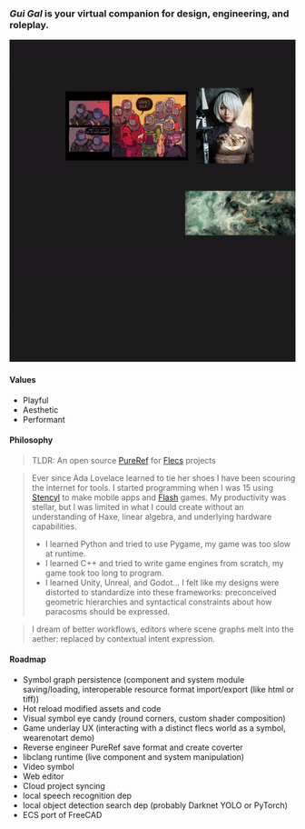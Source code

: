 ### ***Gui Gal*** is your virtual companion for design, engineering, and roleplay.
![](./res/img/example_0.gif)

#### Values
* Playful
* Aesthetic
* Performant

#### Philosophy

>TLDR: An open source [PureRef](https://www.pureref.com/) for [Flecs](https://github.com/SanderMertens/flecs) projects

>Ever since Ada Lovelace learned to tie her shoes I have been scouring the internet for tools. I started programming when I was 15 using [Stencyl](http://www.stencyl.com/ "Stencyl") to make mobile apps and [Flash](https://www.youtube.com/watch?v=uhvey_FjtXA "Flash games r cool") games. My productivity was stellar, but I was limited in what I could create without an understanding of Haxe, linear algebra, and underlying hardware capabilities.
>* I learned Python and tried to use Pygame, my game was too slow at runtime.
>* I learned C++ and tried to write game engines from scratch, my game took too long to program.
>* I learned Unity, Unreal, and Godot... I felt like my designs were distorted to standardize into these frameworks: preconceived geometric hierarchies and syntactical constraints about how paracosms should be expressed.

>I dream of better workflows, editors where scene graphs melt into the aether: replaced by contextual intent expression.

#### Roadmap
* Symbol graph persistence (component and system module saving/loading, interoperable resource format import/export (like html or tiff))
* Hot reload modified assets and code
* Visual symbol eye candy (round corners, custom shader composition)
* Game underlay UX (interacting with a distinct flecs world as a symbol, wearenotart demo)
* Reverse engineer PureRef save format and create coverter
* libclang runtime (live component and system manipulation)
* Video symbol
* Web editor
* Cloud project syncing
* local speech recognition dep
* local object detection search dep (probably Darknet YOLO or PyTorch)
* ECS port of FreeCAD
